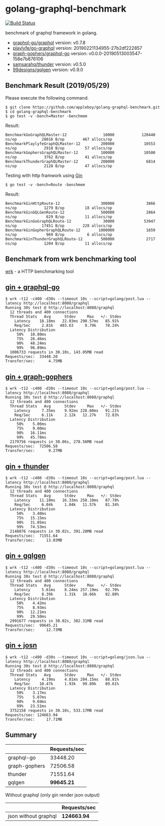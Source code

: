 # golang-graphql-benchmark

[![Build Status](https://cloud.drone.io/api/badges/appleboy/golang-graphql-benchmark/status.svg)](https://cloud.drone.io/appleboy/golang-graphql-benchmark)

benchmark of graphql framework in golang.

* [graphql-go/graphql](https://github.com/graphql-go/graphql) version: v0.7.8
* [playlyfe/go-graphql](https://github.com/playlyfe/go-graphql) version: 20190221134955-27b2df222857
* [graph-gophers/graphql-go](https://github.com/graph-gophers/graphql-go) version: v0.0.0-20190513003547-158e7b876106
* [samsarahq/thunder](https://github.com/samsarahq/thunder) version: v0.5.0
* [99designs/gqlgen](https://github.com/99designs/gqlgen) version: v0.9.0

## Benchmark Result (2019/05/29)

Please execute the following command.

```
$ git clone https://github.com/appleboy/golang-graphql-benchmark.git
$ cd golang-graphql-benchmark
$ go test -v -bench=Master -benchmem
```

Result:

```
BenchmarkGoGraphQLMaster-12                10000            120440 ns/op           28016 B/op        467 allocs/op
BenchmarkPlaylyfeGraphQLMaster-12         200000             10553 ns/op            2918 B/op         57 allocs/op
BenchmarkGophersGraphQLMaster-12          100000             10500 ns/op            3762 B/op         41 allocs/op
BenchmarkThunderGraphQLMaster-12          200000              6814 ns/op            2128 B/op         47 allocs/op
```

Testing with http framwork using [Gin](https://github.com/gin-gonic/gin)

```
$ go test -v -bench=Route -benchmem
```

Result:

```
BenchmarkGinHttpRoute-12                  300000              3866 ns/op            1279 B/op         18 allocs/op
BenchmarkGinGQLGenRoute-12                500000              2864 ns/op             629 B/op         11 allocs/op
BenchmarkGinGoGraphQLRoute-12              30000             53947 ns/op           17451 B/op        228 allocs/op
BenchmarkGinGopherGraphQLRoute-12        1000000              1659 ns/op             969 B/op          6 allocs/op
BenchmarkGinThunderGraphQLRoute-12        500000              2717 ns/op            1204 B/op         11 allocs/op
```

## Benchmark from wrk benchmarking tool

[wrk](https://github.com/wg/wrk) - a HTTP benchmarking tool

### 

## [gin + graphql-go](golang/graphql-go)

```
$ wrk -t12 -c400 -d30s --timeout 10s --script=golang/post.lua --latency http://localhost:8080/graphql
Running 30s test @ http://localhost:8080/graphql
  12 threads and 400 connections
  Thread Stats   Avg      Stdev     Max   +/- Stdev
    Latency    18.18ms   22.03ms 290.57ms   85.91%
    Req/Sec     2.81k   403.63     9.79k    78.24%
  Latency Distribution
     50%   10.80ms
     75%   26.46ms
     90%   48.24ms
     99%   96.89ms
  1006733 requests in 30.10s, 143.05MB read
Requests/sec:  33448.20
Transfer/sec:      4.75MB
```

## [gin + graph-gophers](golang/graph-gophers)

```
$ wrk -t12 -c400 -d30s --timeout 10s --script=golang/post.lua --latency http://localhost:8080/graphql
Running 30s test @ http://localhost:8080/graphql
  12 threads and 400 connections
  Thread Stats   Avg      Stdev     Max   +/- Stdev
    Latency     7.35ms    9.92ms 228.60ms   91.21%
    Req/Sec     6.11k     2.12k   12.27k    72.83%
  Latency Distribution
     50%    5.06ms
     75%    9.00ms
     90%   16.11ms
     99%   45.78ms
  2179756 requests in 30.06s, 278.56MB read
Requests/sec:  72506.58
Transfer/sec:      9.27MB
```

## [gin + thunder](golang/thunder)

```
$ wrk -t12 -c400 -d30s --timeout 10s --script=golang/post.lua --latency http://localhost:8080/graphql
Running 30s test @ http://localhost:8080/graphql
  12 threads and 400 connections
  Thread Stats   Avg      Stdev     Max   +/- Stdev
    Latency    11.10ms   16.33ms 258.10ms   87.78%
    Req/Sec     6.04k     1.04k   11.57k    81.34%
  Latency Distribution
     50%    3.40ms
     75%   15.15ms
     90%   31.05ms
     99%   74.53ms
  2148076 requests in 30.02s, 391.28MB read
Requests/sec:  71551.64
Transfer/sec:     13.03MB
```

## [gin + gqlgen](golang/gqlgen)

```
$ wrk -t12 -c400 -d30s --timeout 10s --script=golang/post.lua --latency http://localhost:8080/graphql
Running 30s test @ http://localhost:8080/graphql
  12 threads and 400 connections
  Thread Stats   Avg      Stdev     Max   +/- Stdev
    Latency     5.61ms    8.24ms 257.19ms   92.70%
    Req/Sec     8.39k     1.31k   18.66k    82.80%
  Latency Distribution
     50%    4.42ms
     75%    8.93ms
     90%   12.21ms
     99%   29.50ms
  2991677 requests in 30.02s, 382.31MB read
Requests/sec:  99645.21
Transfer/sec:     12.73MB
```

## [gin + josn](golang/gin-json)

```
$ wrk -t12 -c400 -d30s --timeout 10s --script=golang/json.lua --latency http://localhost:8080/graphql
Running 30s test @ http://localhost:8080/graphql
  12 threads and 400 connections
  Thread Stats   Avg      Stdev     Max   +/- Stdev
    Latency     4.19ms    4.81ms 204.15ms   88.81%
    Req/Sec    10.47k     1.93k   99.89k    89.61%
  Latency Distribution
     50%    3.17ms
     75%    5.07ms
     90%    9.69ms
     99%   23.51ms
  3752158 requests in 30.10s, 533.17MB read
Requests/sec: 124663.94
Transfer/sec:     17.71MB
```

## Summary

|                   | Requests/sec |
| ----------------- | ------------ |
| graphql-go        | 33448.20     |
| graph-gophers     | 72506.58     |
| thunder           | 71551.64     |
| gqlgen            | **99645.21** |

Without graphql (only gin render json output)

|                      | Requests/sec  |
| -------------------- | ------------- |
| json without graphql | **124663.94** |
